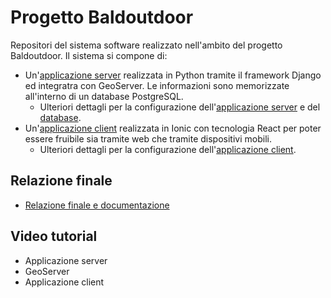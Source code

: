 # Progetto Baldoutdoor

Repositori del sistema software realizzato nell'ambito del progetto Baldoutdoor. Il sistema si compone di:

* Un'[applicazione server](https://admin.baldoutdoor.it) realizzata in Python tramite il framework Django ed integratra con GeoServer. Le informazioni sono memorizzate all'interno di un database PostgreSQL.
  * Ulteriori dettagli per la configurazione dell'[applicazione server](server/README.md) e del [database](database/README.md). 
* Un'[applicazione client](https://baldoutdoor.it) realizzata in Ionic con tecnologia React per poter essere fruibile sia tramite web che tramite dispositivi mobili.
  * Ulteriori dettagli per la configurazione dell'[applicazione client](client/README.md). 

## Relazione finale

* [Relazione finale e documentazione](documentation/relazione_finale.pdf)

## Video tutorial

* Applicazione server
* GeoServer
* Applicazione client

